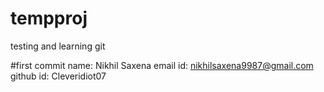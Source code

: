 # tempproj
testing and learning git

#first commit
name: Nikhil Saxena
email id: nikhilsaxena9987@gmail.com
github id: Cleveridiot07
